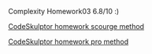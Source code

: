 Сomplexity Homework03 6.8/10 :)

<a href="http://www.codeskulptor.org/#user45_nRgRuJYzT5_10.py">CodeSkulptor homework scourge method</a>



<a href="http://www.codeskulptor.org/#user45_PMMQEKoTkO_4.py">CodeSkulptor homework pro method</a>
